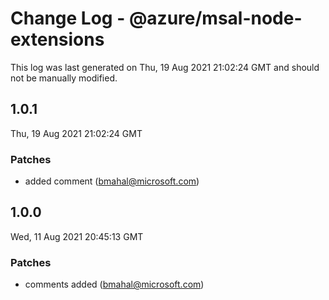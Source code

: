 # Change Log - @azure/msal-node-extensions

This log was last generated on Thu, 19 Aug 2021 21:02:24 GMT and should not be manually modified.

<!-- Start content -->

## 1.0.1

Thu, 19 Aug 2021 21:02:24 GMT

### Patches

- added  comment (bmahal@microsoft.com)

## 1.0.0

Wed, 11 Aug 2021 20:45:13 GMT

### Patches

- comments added (bmahal@microsoft.com)
